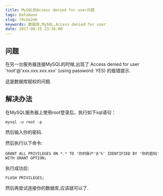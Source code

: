 ```yaml
---
title: MySQL的Access denied for user问题
tags: Database
slug: 78cba2eb
keywords: 数据库,MySQL,Access denied for user
date: 2017-08-25 23:36:00
---
```

## 问题
在另一台服务器连接MySQL的时候,出现了 Access denied for user 'root'@'xxx.xxx.xxx.xxx' (using password: YES) 的报错提示.

这是数据库赋权的问题.
## 解决办法

在MySQL服务器上使用root登录后，执行如下sql语句：

```
mysql -u root -p
```
然后输入你的密码.


然后执行以下命令:
```
GRANT ALL PRIVILEGES ON *.* TO '你的账户'@'%' IDENTIFIED BY '你的密码' WITH GRANT OPTION;
```

执行成功后:
```
FLUSH PRIVILEGES;
```


然后再尝试连接你的数据库,应该就可以了.